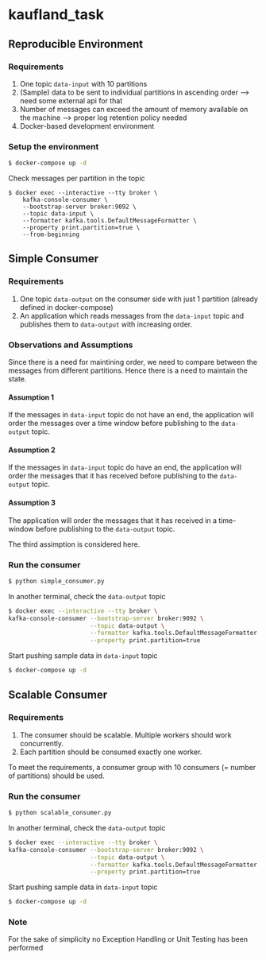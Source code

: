 # kaufland_task

## Reproducible Environment

### Requirements
1. One topic ``data-input`` with 10 partitions
2. (Sample) data to be sent to individual partitions in ascending order --> need some external api for that
3. Number of messages can exceed the amount of memory available on the
machine --> proper log retention policy needed
4. Docker-based development environment 

### Setup the environment
```bash
$ docker-compose up -d
```
Check messages per partition in the topic
```
$ docker exec --interactive --tty broker \
    kafka-console-consumer \ 
    --bootstrap-server broker:9092 \
    --topic data-input \
    --formatter kafka.tools.DefaultMessageFormatter \
    --property print.partition=true \
    --from-beginning
```
## Simple Consumer

### Requirements
1. One topic ``data-output`` on the consumer side with just 1 partition (already defined in docker-compose)
2. An application which reads messages from the ``data-input`` topic and publishes them to ``data-output`` with increasing order.

### Observations and Assumptions 

Since there is a need for maintining order, we need to compare between the messages from different partitions. Hence there is a need to maintain the state. 

#### Assumption 1
If the messages in ``data-input`` topic do not have an end, the application will order the messages over a time window before publishing to the ``data-output`` topic.

#### Assumption 2
If the messages in ``data-input`` topic do have an end, the application will order the messages that it has received before publishing to the ``data-output`` topic.

#### Assumption 3
The application will order the messages that it has received in a time-window before publishing to the ``data-output`` topic.

The third assimption is considered here.

### Run the consumer

```bash
$ python simple_consumer.py
```

In another terminal, check the ``data-output`` topic

```bash
$ docker exec --interactive --tty broker \
kafka-console-consumer --bootstrap-server broker:9092 \
                       --topic data-output \
                       --formatter kafka.tools.DefaultMessageFormatter \
                       --property print.partition=true 
```

Start pushing sample data in ``data-input`` topic

```bash
$ docker-compose up -d
```

## Scalable Consumer

### Requirements

1. The consumer should be scalable. Multiple workers should work concurrently.
2. Each partition should be consumed exactly one worker.

To meet the requirements, a consumer group with 10 consumers (= number of partitions) should be used.

### Run the consumer

```bash
$ python scalable_consumer.py
```

In another terminal, check the ``data-output`` topic

```bash
$ docker exec --interactive --tty broker \
kafka-console-consumer --bootstrap-server broker:9092 \
                       --topic data-output \
                       --formatter kafka.tools.DefaultMessageFormatter \
                       --property print.partition=true 
```

Start pushing sample data in ``data-input`` topic

```bash
$ docker-compose up -d
```

### Note
For the sake of simplicity no Exception Handling or Unit Testing has been performed